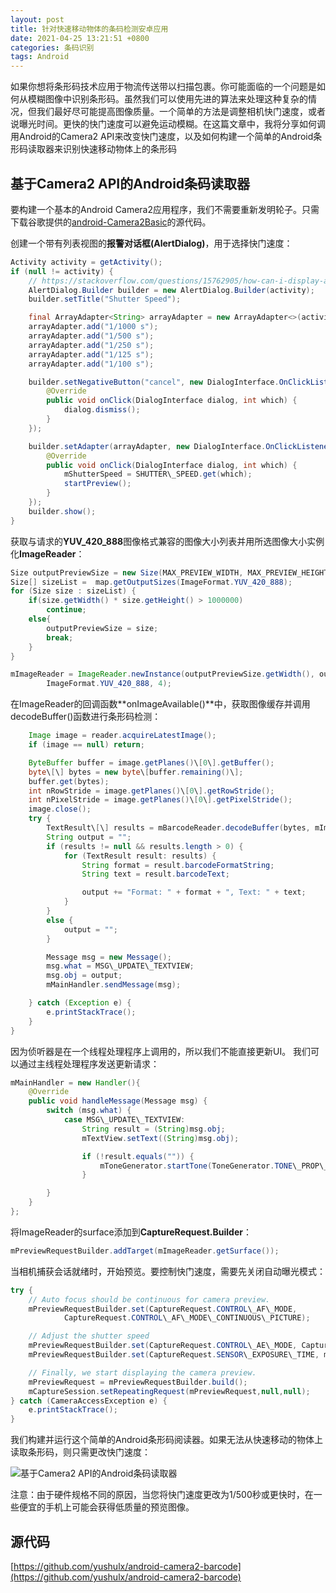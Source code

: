 ```yaml
---
layout: post
title: 针对快速移动物体的条码检测安卓应用
date: 2021-04-25 13:21:51 +0800
categories: 条码识别
tags: Android
---
```


如果你想将条形码技术应用于物流传送带以扫描包裹。你可能面临的一个问题是如何从模糊图像中识别条形码。虽然我们可以使用先进的算法来处理这种复杂的情况，但我们最好尽可能提高图像质量。一个简单的方法是调整相机快门速度，或者说曝光时间。更快的快门速度可以避免运动模糊。在这篇文章中，我将分享如何调用Android的Camera2 API来改变快门速度，以及如何构建一个简单的Android条形码读取器来识别快速移动物体上的条形码

## 基于Camera2 API的Android条码读取器

要构建一个基本的Android Camera2应用程序，我们不需要重新发明轮子。只需下载谷歌提供的[android-Camera2Basic](https://github.com/googlesamples/android-Camera2Basic/tree/master/Application/src/main/java/com/example/android/camera2basic)的源代码。

创建一个带有列表视图的**报警对话框(AlertDialog)**，用于选择快门速度：

```java
Activity activity = getActivity();
if (null != activity) {
    // https://stackoverflow.com/questions/15762905/how-can-i-display-a-list-view-in-an-android-alert-dialog
    AlertDialog.Builder builder = new AlertDialog.Builder(activity);
    builder.setTitle("Shutter Speed");

    final ArrayAdapter<String> arrayAdapter = new ArrayAdapter<>(activity, android.R.layout.select\_dialog\_singlechoice);
    arrayAdapter.add("1/1000 s");
    arrayAdapter.add("1/500 s");
    arrayAdapter.add("1/250 s");
    arrayAdapter.add("1/125 s");
    arrayAdapter.add("1/100 s");

    builder.setNegativeButton("cancel", new DialogInterface.OnClickListener() {
        @Override
        public void onClick(DialogInterface dialog, int which) {
            dialog.dismiss();
        }
    });

    builder.setAdapter(arrayAdapter, new DialogInterface.OnClickListener() {
        @Override
        public void onClick(DialogInterface dialog, int which) {
            mShutterSpeed = SHUTTER\_SPEED.get(which);
            startPreview();
        }
    });
    builder.show();
}

```

获取与请求的**YUV\_420\_888**图像格式兼容的图像大小列表并用所选图像大小实例化**ImageReader**：

```java
Size outputPreviewSize = new Size(MAX_PREVIEW_WIDTH, MAX_PREVIEW_HEIGHT);
Size[] sizeList =  map.getOutputSizes(ImageFormat.YUV_420_888);
for (Size size : sizeList) {
    if(size.getWidth() * size.getHeight() > 1000000)
        continue;
    else{
        outputPreviewSize = size;
        break;
    }
}

mImageReader = ImageReader.newInstance(outputPreviewSize.getWidth(), outputPreviewSize.getHeight(),
        ImageFormat.YUV_420_888, 4);

```

在ImageReader的回调函数**onImageAvailable()**中，获取图像缓存并调用decodeBuffer()函数进行条形码检测：

```java
    Image image = reader.acquireLatestImage();
    if (image == null) return;

    ByteBuffer buffer = image.getPlanes()\[0\].getBuffer();
    byte\[\] bytes = new byte\[buffer.remaining()\];
    buffer.get(bytes);
    int nRowStride = image.getPlanes()\[0\].getRowStride();
    int nPixelStride = image.getPlanes()\[0\].getPixelStride();
    image.close();
    try {
        TextResult\[\] results = mBarcodeReader.decodeBuffer(bytes, mImageReader.getWidth(), mImageReader.getHeight(), nRowStride \* nPixelStride, EnumImagePixelFormat.IPF\_NV21, "");
        String output = "";
        if (results != null && results.length > 0) {
            for (TextResult result: results) {
                String format = result.barcodeFormatString;
                String text = result.barcodeText;

                output += "Format: " + format + ", Text: " + text;
            }
        }
        else {
            output = "";
        }

        Message msg = new Message();
        msg.what = MSG\_UPDATE\_TEXTVIEW;
        msg.obj = output;
        mMainHandler.sendMessage(msg);

    } catch (Exception e) {
        e.printStackTrace();
    }
}
```

因为侦听器是在一个线程处理程序上调用的，所以我们不能直接更新UI。 我们可以通过主线程处理程序发送更新请求：

```java
mMainHandler = new Handler(){
    @Override
    public void handleMessage(Message msg) {
        switch (msg.what) {
            case MSG\_UPDATE\_TEXTVIEW:
                String result = (String)msg.obj;
                mTextView.setText((String)msg.obj);

                if (!result.equals("")) {
                    mToneGenerator.startTone(ToneGenerator.TONE\_PROP\_BEEP2);
                }

        }
    }
};

```

将ImageReader的surface添加到**CaptureRequest.Builder**：

```java
mPreviewRequestBuilder.addTarget(mImageReader.getSurface());
```

当相机捕获会话就绪时，开始预览。要控制快门速度，需要先关闭自动曝光模式：

```java
try {
    // Auto focus should be continuous for camera preview.
    mPreviewRequestBuilder.set(CaptureRequest.CONTROL\_AF\_MODE,
            CaptureRequest.CONTROL\_AF\_MODE\_CONTINUOUS\_PICTURE);

    // Adjust the shutter speed
    mPreviewRequestBuilder.set(CaptureRequest.CONTROL\_AE\_MODE, CaptureRequest.CONTROL\_AE\_MODE\_OFF);
    mPreviewRequestBuilder.set(CaptureRequest.SENSOR\_EXPOSURE\_TIME, mShutterSpeed);

    // Finally, we start displaying the camera preview.
    mPreviewRequest = mPreviewRequestBuilder.build();
    mCaptureSession.setRepeatingRequest(mPreviewRequest,null,null);
} catch (CameraAccessException e) {
    e.printStackTrace();
}

```

我们构建并运行这个简单的Android条形码阅读器。如果无法从快速移动的物体上读取条形码，则只需更改快门速度：

![基于Camera2 API的Android条码读取器](https://www.dynamsoft.com/codepool/img/2019/05/android-barcode-camera2.gif)

注意：由于硬件规格不同的原因，当您将快门速度更改为1/500秒或更快时，在一些便宜的手机上可能会获得低质量的预览图像。

## 源代码

[https://github.com/yushulx/android-camera2-barcode](https://github.com/yushulx/android-camera2-barcode)









